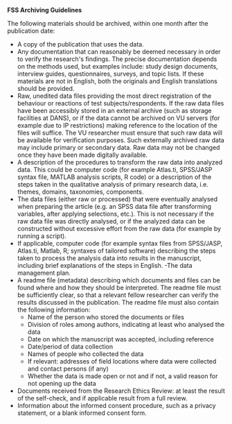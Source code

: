 **FSS Archiving Guidelines**

The following materials should be archived, within one month after the publication date:

- A copy of the publication that uses the data.
- Any documentation that can reasonably be deemed necessary in order to verify the research's findings. The precise documentation depends on the methods used, but examples include: study design documents, interview guides, questionnaires, surveys, and topic lists. If these materials are not in English, both the originals and English translations should be provided.
- Raw, unedited data files providing the most direct registration of the behaviour or reactions of test subjects/respondents. If the raw data files have been accessibly stored in an external archive (such as storage facilities at DANS), or if the data cannot be archived on VU servers (for example due to IP restrictions) making reference to the location of the files will suffice. The VU researcher must ensure that such raw data will be available for verification purposes. Such externally archived raw data may include primary or secondary data. Raw data may not be changed once they have been made digitally available.
- A description of the procedures to transform the raw data into analyzed data. This could be computer code (for example Atlas.ti, SPSS/JASP syntax file, MATLAB analysis scripts, R code) or a description of the steps taken in the qualitative analysis of primary research data, i.e. themes, domains, taxonomies, components.
- The data files (either raw or processed) that were eventually analysed when preparing the article (e.g. an SPSS data file after transforming variables, after applying selections, etc.). This is not necessary if the raw data file was directly analysed, or if the analyzed data can be constructed without excessive effort from the raw data  (for example by running a script). 
- If applicable, computer code (for example syntax files from SPSS/JASP, Atlas.ti, Matlab, R; syntaxes of tailored software) describing the steps taken to process the analysis data into results in the manuscript, including brief explanations of the steps in English.
-The data management plan.
- A readme file (metadata) describing which documents and files can be found where and how they should be interpreted. The readme file must be sufficiently clear, so that a relevant fellow researcher can verify the results discussed in the publication. The readme file must also contain the following information:  
	- Name of the person who stored the documents or files 
	- Division of roles among authors, indicating at least who analysed the data 
	- Date on which the manuscript was accepted, including reference 
	- Date/period of data collection 
	- Names of people who collected the data 
	- If relevant: addresses of field locations where data were collected and contact persons (if any) 
	- Whether the data is made open or not and if not, a valid reason for not opening up the data
- Documents received from the Research Ethics Review: at least the result of the self-check, and if applicable result from a full review.
- Information about the informed consent procedure, such as a privacy statement, or a blank informed consent form.
